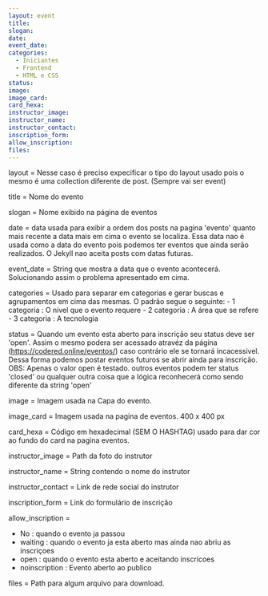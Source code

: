 ```yaml
---
layout: event
title: 
slogan:
date: 
event_date: 
categories:
  - Iniciantes
  - Frontend
  - HTML e CSS
status:
image: 
image_card:
card_hexa:
instructor_image: 
instructor_name: 
instructor_contact: 
inscription_form: 
allow_inscription: 
files: 
---
```


layout = Nesse caso é preciso expecificar o tipo do layout usado pois o mesmo é uma collection diferente de post. (Sempre vai ser event)

title = Nome do evento

slogan = Nome exibido na página de eventos

date = data usada para exibir a ordem dos posts na pagina 'evento' quanto mais recente a data mais em cima o evento se localiza. Essa data nao é usada como a data do evento pois podemos ter eventos que ainda serão realizados. O Jekyll nao aceita posts com datas futuras.

event_date = String que mostra a data que o evento acontecerá. Solucionando assim o problema apresentado em cima. 

categories = Usado para separar em categorias e gerar buscas e agrupamentos em cima das mesmas. 
O padrão segue o seguinte:
	- 1 categoria : O nível que o evento requere
	- 2 categoria : A área que se refere
	- 3 categoria : A tecnologia

status =  Quando um evento esta aberto para inscrição seu status deve ser 'open'. Assim o mesmo podera ser acessado atravéz da página (https://codered.online/eventos/) caso contrário ele se tornará incacessivel. Dessa forma podemos postar eventos futuros se abrir ainda para inscrição. 
OBS: Apenas o valor open é testado. outros eventos podem ter status 'closed' ou qualquer outra coisa que a lógica reconhecerá como sendo diferente da string 'open'

image = Imagem usada na Capa do evento.

image_card = Imagem usada na pagina de eventos. 400 x 400 px

card_hexa = Código em hexadecimal (SEM O HASHTAG) usado para dar cor ao fundo do card na pagina eventos.

instructor_image = Path da foto do instrutor

instructor_name = String contendo o nome do instrutor

instructor_contact = Link de rede social do instrutor

inscription_form = Link do formulário de inscrição

allow_inscription = 
 - No : quando o evento ja passou
 - waiting : quando o evento ja esta aberto mas ainda nao abriu as inscriçoes
 - open : quando o evento esta aberto e aceitando inscricoes
 - noinscription : Evento aberto ao publico

files = Path para algum arquivo para download.
